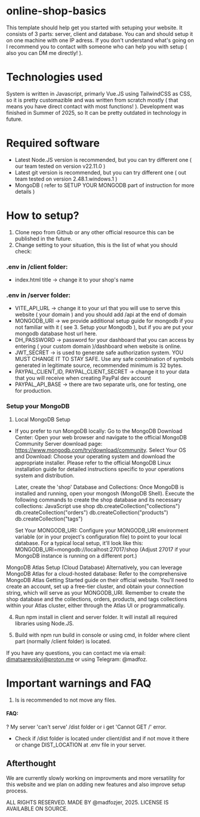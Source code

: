 # online-shop-basics

This template should help get you started with setuping your website. It consists of 3 parts: server, client and database. You can and should setup it on one machine with one IP adress.
If you don't understand what's going on I recommend you to contact with someone who can help you with setup ( also you can DM me directly! ).

# Technologies used

System is written in Javascript, primarly Vue.JS using TailwindCSS as CSS, so it is pretty customazible and was written from scratch mostly ( that means you have direct contact with most functions! ). Development was finished in Summer of 2025, so It can be pretty outdated in technology in future.

# Required software

- Latest Node.JS version is recommended, but you can try different one ( our team tested on version v22.11.0 )
- Latest git version is recommended, but you can try different one ( out team tested on version 2.48.1.windows.1 )
- MongoDB ( refer to SETUP YOUR MONGODB part of instruction for more details )

# How to setup?

1. Clone repo from Github or any other official resource this can be published in the future.
2. Change setting to your situation, this is the list of what you should check:

### .env in /client folder:

- index.html title -> change it to your shop's name

### .env in /server folder:

- VITE_API_URL -> change it to your url that you will use to serve this website ( your domain ) and you should add /api at the end of domain
- MONGODB_URI -> we provide additional setup guide for mongodb if you not familiar with it ( see 3. Setup your Mongodb ), but if you are put your mongodb database host url here.
- DH_PASSWORD -> password for your dashboard that you can access by entering ( your custom domain )/dashboard when website is online.
- JWT_SECRET -> is used to generate safe authorization system. YOU MUST CHANGE IT TO STAY SAFE. Use any safe combination of symbols generated in legitimate source, recommended minimum is 32 bytes.
- PAYPAL_CLIENT_ID, PAYPAL_CLIENT_SECRET -> change it to your data that you will receive when creating PayPal dev account
- PAYPAL_API_BASE -> there are two separate urls, one for testing, one for production.

### Setup your MongoDB

1.  Local MongoDB Setup

- If you prefer to run MongoDB locally:
  Go to the MongoDB Download Center: Open your web browser and navigate to the official MongoDB Community Server download page: https://www.mongodb.com/try/download/community.
  Select Your OS and Download: Choose your operating system and download the appropriate installer.
  Please refer to the official MongoDB Linux installation guide for detailed instructions specific to your operations system and distribution.

  Later, create the 'shop' Database and Collections: Once MongoDB is installed and running, open your mongosh (MongoDB Shell). Execute the following commands to create the shop database and its necessary collections:
  JavaScript
  use shop
  db.createCollection("collections")
  db.createCollection("orders")
  db.createCollection("products")
  db.createCollection("tags")

  Set Your MONGODB_URI: Configure your MONGODB_URI environment variable (or in your project's configuration file) to point to your local database. For a typical local setup, it'll look like this:
  MONGODB_URI=mongodb://localhost:27017/shop (Adjust 27017 if your MongoDB instance is running on a different port.)

MongoDB Atlas Setup (Cloud Database)
Alternatively, you can leverage MongoDB Atlas for a cloud-hosted database:
Refer to the comprehensive MongoDB Atlas Getting Started guide on their official website.
You'll need to create an account, set up a free-tier cluster, and obtain your connection string, which will serve as your MONGODB_URI.
Remember to create the shop database and the collections, orders, products, and tags collections within your Atlas cluster, either through the Atlas UI or programmatically.

4. Run npm install in client and server folder. It will install all required libraries using Node.JS.

5. Build with npm run build in console or using cmd, in folder where client part (normally /client folder) is located.

If you have any questions, you can contact me via email: dimatsarevskyi@proton.me or using Telegram: @madfoz.

# Important warnings and FAQ

1. Is is recommended to not move any files.

#### FAQ:

? My server 'can't serve' /dist folder or i get 'Cannot GET /' error.

- Check if /dist folder is located under client/dist and if not move it there or change DIST_LOCATION at .env file in your server.

## Afterthought

We are currently slowly working on improvments and more versatility for this website and we plan on adding new features and also improve setup process.

ALL RIGHTS RESERVED. MADE BY @madfozjer, 2025. LICENSE IS AVAILABLE ON SOURCE.
